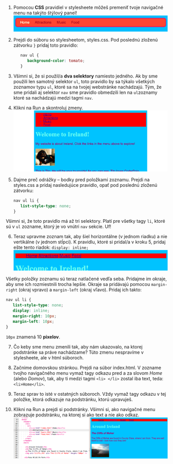 1. Pomocou **CSS** pravidiel v stylesheete môžeš premeniť tvoje navigačné menu na takýto štýlový panel! ![](assets/egCoolMenuBar.png)

2. Prejdi do súboru so stylesheetom, styles.css. Pod poslednú zloženú zátvorku `}` pridaj toto pravidlo:

   ```css
      nav ul {
         background-color: tomato;
      }
   ```
   
3. Všimni si, že si použil/a **dva selektory** namiesto jedného. Ak by sme použili len samotný selektor `ul`, toto pravidlo by sa týkalo všetkých zoznamov typu `ul`, ktoré sa na tvojej webstránke nachádzajú. Tým, že sme pridali aj selektor `nav` sme pravidlo obmedzili len na `ul`zoznamy ktoré sa nachádzajú medzi tagmi `nav`.

4. Klikni na Run a skontroluj zmeny. ![](assets/egMenuBarFirstStyle_800_316.png)

5. Dajme preč odrážky – bodky pred položkami zoznamu. Prejdi na styles.css a pridaj nasledujúce pravidlo, opať pod poslednú zloženú zátvorku:   
   ```css
   nav ul li {
      list-style-type: none;
   }
   ```
Všimni si, že toto pravidlo má až tri selektory. Platí pre všetky tagy `li`, ktoré sú v `ul` zozname, ktorý je vo vnútri `nav` sekcie. Uf!
   
6. Teraz upravme zoznam tak, aby šiel horizontálne (v jednom riadku) a nie vertikálne (v jednom stĺpci). K pravidlu, ktoré si pridal/a v kroku 5, pridaj ešte tento riadok: `display: inline;` ![](assets/egMenuBarInline.png) 

Všetky položky zoznamu sú teraz natlačené vedľa seba. Pridajme im okraje, aby sme ich rozmiestnili trocha lepšie. Okraje sa pridávajú pomocou `margin-right` (okraj vpravo) a `margin-left` (okraj vľavo). Pridaj ich takto:
   ```css
   nav ul li {
      list-style-type: none;
      display: inline;
      margin-right: 10px;
      margin-left: 10px;
   }
   ```
   `10px` znamená 10 **pixelov**.
   
7. Čo keby sme menu zmenili tak, aby nám ukazovalo, na ktorej podstránke sa práve nachádzame? Túto zmenu nespravíme v stylesheete, ale v html súboroch.

8. Začnime domovskou stránkou. Prejdi na súbor index.html. V zozname tvojho navigačného menu vymaž tagy odkazu pred a za slovom _Home_ (alebo _Domov_), tak, aby ti medzi tagmi `<li> </li>` zostal iba text, teda: `<li>Home</li>`.

9. Teraz sprav to isté v ostatných súboroch. Vždy vymaž tagy odkazu v tej položke, ktorá odkazuje na podstránku, ktorú upravuješ.

10. Klikni na Run a prejdi si podstránky. Všimni si, ako navigačné menu zobrazuje podstránku, na ktorej si ako text a nie ako odkaz. ![](assets/egMenuBarOnPage.png)
